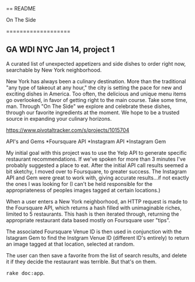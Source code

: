 == README

On The Side 

===================

GA WDI NYC Jan 14, project 1
-------------------------------
A curated list of unexpected appetizers and side dishes to order right now, searchable by New York neighborhood.  


New York has always been a culinary destination.  More than the traditional "any type of takeout at any hour," the city is setting the pace for new and exciting dishes in America.  Too often, the delicious and unique menu items go overlooked, in favor of getting right to the main course.  Take some time, man.  Through "On The Side" we explore and celebrate these dishes, through our favorite ingredients at the moment. We hope to be a trusted source in expanding your culinary horizons.  


https://www.pivotaltracker.com/s/projects/1015704

API's and Gems
*Foursquare API
*Instagram API
*Instagram Gem

My initial goal with this project was to use the Yelp API to generate specific restaurant recommendations.  If we've spoken for more than 3 minutes I've probably suggested a place to eat.  After the initial API call results seemed a bit sketchy, I moved over to Foursquare, to greater success. 
The Instagram API and Gem were great to work with, giving accurate results...if not exactly the ones I was looking for (I can't be held responsible for the appropriateness of peoples images tagged at certain locations.)

When a user enters a New York neighborhood, an HTTP request is made to the Foursquare API, which returns a hash filled with unimaginable riches, limited to 5 restaurants.  This hash is then iterated through, returning the appropriate restaurant data based mostly on Foursquare user "tips".  

The associated Foursquare Venue ID is then used in conjunction with the Istagram Gem to find the Instgram Venue ID (different ID's entirely) to return an image tagged at that location, selected at random.  

The user can then save a favorite from the list of search results, and delete it if they decide the restaurant was terrible.  But that's on them.  


<tt>rake doc:app</tt>.


